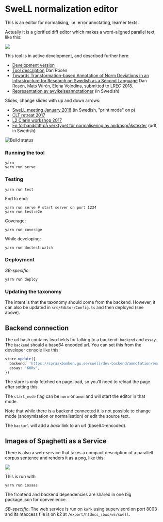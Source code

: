 # SweLL normalization editor

This is an editor for normalising, i.e. error annotating, learner texts.

Actually it is a glorified diff editor which makes a word-aligned parallel text, like this:

![](https://ws.spraakbanken.gu.se/ws/swell/png?He_get_to_cleaned_his~his_son~his_.//He_got_his~his_son~his_to_clean_the~_room~_.)

This tool is in active development, and described further here:

* [Development version](https://spraakbanken.gu.se/swell/dev)
* [Tool description](https://spraakbanken.gu.se/swell/article) Dan Rosén
* [Towards Transformation-based Annotation of Norm Deviations in an Infrastructure for Research on Swedish as a Second Language](https://spraakbanken.gu.se/swell/docs/swell-lrec2018.pdf) Dan Rosén, Mats Wirén, Elena Volodina, submitted to LREC 2018.
* [Representation av avvikelseannotationer](https://spraakbanken.gu.se/swell/representation-2017/) (in Swedish)

Slides, change slides with up and down arrows:

* [SweLL meeting January 2018](https://spraakbanken.gu.se/swell/jan2018) (in Swedish, "print mode" on p)
* [CLT retreat 2017](https://spraakbanken.gu.se/swell/clt-2017)
* [L2 Clarin workshop 2017](https://spraakbanken.gu.se/swell/clarin-2017)
* [En förhandstitt på verktyget för normalisering av andraspråkstexter](https://github.com/spraakbanken/swell-editor/blob/c13475d2e14a53a3e86e5b0f0861f9dbf5411af3/talk/hws/hws-talk.pdf) (pdf, in Swedish)

![Build status](https://travis-ci.org/spraakbanken/swell-editor.svg?branch=master)

### Running the tool

```
yarn
yarn run serve
```

### Testing

```
yarn run test
```

End to end:

```
yarn run serve # start server on port 1234
yarn run test:e2e
```

Coverage:

```
yarn run coverage
```

While developing:

```
yarn run doctest:watch
```

### Deployment

_SB-specific_:

```
yarn run deploy
```

### Updating the taxonomy

The intent is that the taxonomy should come from the backend. However, it can also be updated in `src/Editor/Config.ts` and then deployed (see above).

## Backend connection

The url hash contains two fields for talking to a backend: `backend` and `essay`.
The `backend` should a base64 encoded url. You can set this from the developer console like this:

```typescript
store.update({
  backend: 'https://spraakbanken.gu.se/swell/dev-backend/annotation/essay/',
  essay: 'K0Rv',
})
```

The store is only fetched on page load, so you'll need to reload the page after setting this.

The `start_mode` flag can be `norm` or `anon` and will start the editor in that mode.

Note that while there is a backend connected it is not possible to change mode
(anonymisation or normalisation) or edit the source text.

The `backurl` will add a _back_ link to an url (base64-encoded).

## Images of Spaghetti as a Service

There is also a web-service that takes a compact description of a parallell corpus sentence and renders it as a png, like this:

![](https://ws.spraakbanken.gu.se/ws/swell/png?Images~Images_of~Images_Spaghetti~Images_as_a~a_Service~%40t103//Spaghettibilder~Images_som_en~a_tj%C3%A4nst%40t103~%40t103)

This is run with

```
yarn run iosaas
```

The frontend and backend dependencies are shared in one big package.json for convenience.

_SB-specific_: The web service is run on `kork` using supervisord on port 8003 and its htaccess file is on k2 at `/export/htdocs_sbws/ws/swell`.
